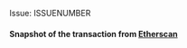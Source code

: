 Issue: ISSUENUMBER

#### Snapshot of the transaction from [Etherscan](https://rinkeby.etherscan.io/)